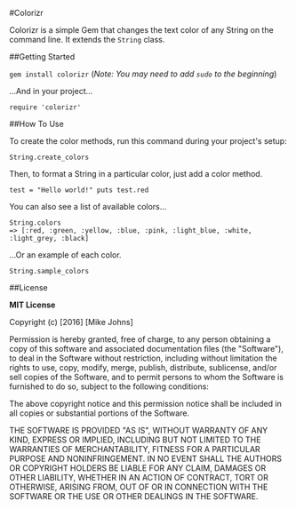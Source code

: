 #Colorizr

Colorizr is a simple Gem that changes the text color of any String on the command line. It extends the `String` class.

##Getting Started

`gem install colorizr` (_Note: You may need to add `sudo` to the beginning_)

...And in your project...

`require 'colorizr'`

##How To Use

To create the color methods, run this command during your project's setup:

`String.create_colors`

Then, to format a String in a particular color, just add a color method.

`test = "Hello world!"
puts test.red`

You can also see a list of available colors...
```
String.colors
=> [:red, :green, :yellow, :blue, :pink, :light_blue, :white, :light_grey, :black]
```
...Or an example of each color.

`String.sample_colors`

##License

**MIT License**

Copyright (c) [2016] [Mike Johns]

Permission is hereby granted, free of charge, to any person obtaining a copy
of this software and associated documentation files (the "Software"), to deal
in the Software without restriction, including without limitation the rights
to use, copy, modify, merge, publish, distribute, sublicense, and/or sell
copies of the Software, and to permit persons to whom the Software is
furnished to do so, subject to the following conditions:

The above copyright notice and this permission notice shall be included in all
copies or substantial portions of the Software.

THE SOFTWARE IS PROVIDED "AS IS", WITHOUT WARRANTY OF ANY KIND, EXPRESS OR
IMPLIED, INCLUDING BUT NOT LIMITED TO THE WARRANTIES OF MERCHANTABILITY,
FITNESS FOR A PARTICULAR PURPOSE AND NONINFRINGEMENT. IN NO EVENT SHALL THE
AUTHORS OR COPYRIGHT HOLDERS BE LIABLE FOR ANY CLAIM, DAMAGES OR OTHER
LIABILITY, WHETHER IN AN ACTION OF CONTRACT, TORT OR OTHERWISE, ARISING FROM,
OUT OF OR IN CONNECTION WITH THE SOFTWARE OR THE USE OR OTHER DEALINGS IN THE
SOFTWARE.
